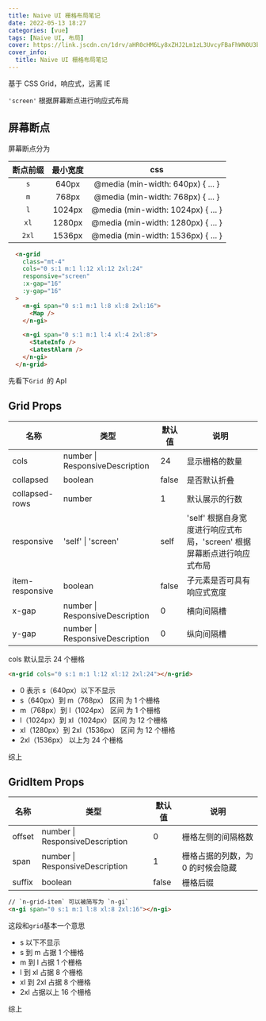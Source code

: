```yaml
---
title: Naive UI 栅格布局笔记
date: 2022-05-13 18:27
categories: [vue]
tags: [Naive UI, 布局]
cover: https://link.jscdn.cn/1drv/aHR0cHM6Ly8xZHJ2Lm1zL3UvcyFBaFhWN0U3bHBTaWtsbkNaWjYxY0lLczdEUGlpP2U9Yldkd0Fp.jpg
cover_info:
  title: Naive UI 栅格布局笔记
---
```



基于 CSS Grid，响应式，远离 IE

`'screen'` 根据屏幕断点进行响应式布局

## 屏幕断点

屏幕断点分为

| 断点前缀 | 最小宽度 |                css                 |
| :------: | :------: | :--------------------------------: |
|   `s`    |  640px   | @media (min-width: 640px) { ... }  |
|   `m`    |  768px   | @media (min-width: 768px) { ... }  |
|   `l`    |  1024px  | @media (min-width: 1024px) { ... } |
|   `xl`   |  1280px  | @media (min-width: 1280px) { ... } |
|  `2xl`   |  1536px  | @media (min-width: 1536px) { ... } |

``` html
  <n-grid
    class="mt-4"
    cols="0 s:1 m:1 l:12 xl:12 2xl:24"
    responsive="screen"
    :x-gap="16"
    :y-gap="16"
  >
    <n-gi span="0 s:1 m:1 l:8 xl:8 2xl:16">
      <Map />
    </n-gi>

    <n-gi span="0 s:1 m:1 l:4 xl:4 2xl:8">
      <StateInfo />
      <LatestAlarm />
    </n-gi>
  </n-grid>
```

先看下`Grid `的 ApI

## Grid Props

| 名称            | 类型                            | 默认值 | 说明                                                         |
| --------------- | ------------------------------- | ------ | ------------------------------------------------------------ |
| cols            | number \| ResponsiveDescription | 24     | 显示栅格的数量                                               |
| collapsed       | boolean                       | false  | 是否默认折叠                                                 |
| collapsed-rows  | number                          | 1      | 默认展示的行数                                               |
| responsive      | 'self' \| 'screen'              | self   | 'self' 根据自身宽度进行响应式布局，'screen' 根据屏幕断点进行响应式布局 |
| item-responsive | boolean                         | false  | 子元素是否可具有响应式宽度                                   |
| x-gap           | number \| ResponsiveDescription | 0      | 横向间隔槽                                                   |
| y-gap           | number \| ResponsiveDescription | 0      | 纵向间隔槽                                                   |



cols 默认显示 24 个栅格

```html
<n-grid cols="0 s:1 m:1 l:12 xl:12 2xl:24"></n-grid>
```

- 0 表示 s（640px）以下不显示
- s（640px）到 m（768px） 区间 为  1 个栅格
- m（768px）到 l（1024px） 区间 为  1 个栅格
- l（1024px）到 xl（1024px） 区间 为  12 个栅格
- xl（1280px）到 2xl（1536px） 区间 为  12 个栅格
- 2xl（1536px） 以上为  24 个栅格

综上

## GridItem Props

| 名称   | 类型                            | 默认值 | 说明                              |
| ------ | ------------------------------- | ------ | --------------------------------- |
| offset | number \| ResponsiveDescription | 0      | 栅格左侧的间隔格数                |
| span   | number \| ResponsiveDescription | 1      | 栅格占据的列数，为 0 的时候会隐藏 |
| suffix | boolean                          | false  | 栅格后缀                          |

```html
// `n-grid-item` 可以被简写为 `n-gi`
<n-gi span="0 s:1 m:1 l:8 xl:8 2xl:16"></n-gi>
```

这段和`grid`基本一个意思

- s 以下不显示
- s 到 m 占据 1 个栅格
- m 到 l 占据  1 个栅格
- l 到 xl 占据  8 个栅格
- xl 到 2xl 占据  8 个栅格
- 2xl 占据以上  16 个栅格

综上









